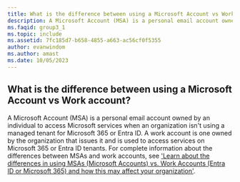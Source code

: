 ```yaml
---
title: What is the difference between using a Microsoft Account vs Work account?
description: A Microsoft Account (MSA) is a personal email account owned by an individual to access Microsoft services when an organization isn't...
ms.faqid: group3_1
ms.topic: include
ms.assetid: 7fc185d7-b658-4855-a663-ac56cf0f5355
author: evanwindom
ms.author: amast
ms.date: 10/05/2023
---
```


## What is the difference between using a Microsoft Account vs Work account?

A Microsoft Account (MSA) is a personal email account owned by an individual to access Microsoft services when an organization isn't using a managed tenant for Microsoft 365 or Entra ID. A work account is one owned by the organization that issues it and is used to access services on Microsoft 365 or Entra ID tenants. For complete information about the differences between MSAs and work accounts, see ['Learn about the differences in using MSAs (Microsoft Accounts) vs. Work Accounts (Entra ID or Microsoft 365) and how this may affect your organization'](https://aka.ms/MSAvsAAD).
